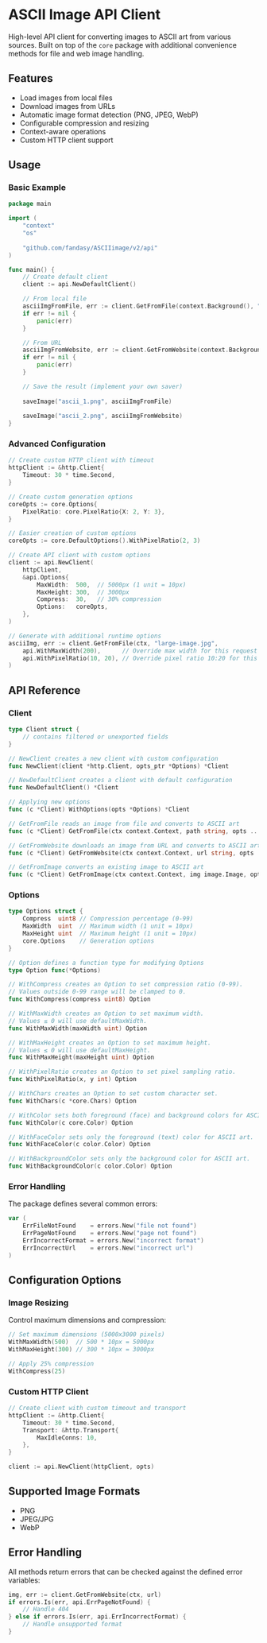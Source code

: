 # ASCII Image API Client

High-level API client for converting images to ASCII art from various sources. Built on top of the `core` package with additional convenience methods for file and web image handling.

## Features

- Load images from local files
- Download images from URLs
- Automatic image format detection (PNG, JPEG, WebP)
- Configurable compression and resizing
- Context-aware operations
- Custom HTTP client support

## Usage

### Basic Example

```go
package main

import (
	"context"
	"os"
	
	"github.com/fandasy/ASCIIimage/v2/api"
)

func main() {
	// Create default client
	client := api.NewDefaultClient()

	// From local file
	asciiImgFromFile, err := client.GetFromFile(context.Background(), "input.jpg")
	if err != nil {
		panic(err)
	}

	// From URL
	asciiImgFromWebsite, err := client.GetFromWebsite(context.Background(), "https://example.com/image.png")
	if err != nil {
		panic(err)
	}

	// Save the result (implement your own saver)
	
	saveImage("ascii_1.png", asciiImgFromFile)
	
	saveImage("ascii_2.png", asciiImgFromWebsite)
}
```

### Advanced Configuration

```go
// Create custom HTTP client with timeout
httpClient := &http.Client{
	Timeout: 30 * time.Second,
}

// Create custom generation options
coreOpts := core.Options{
	PixelRatio: core.PixelRatio{X: 2, Y: 3},
}

// Easier creation of custom options
coreOpts := core.DefaultOptions().WithPixelRatio(2, 3)

// Create API client with custom options
client := api.NewClient(
	httpClient,
	&api.Options{
		MaxWidth:  500,  // 5000px (1 unit = 10px)
		MaxHeight: 300,  // 3000px
		Compress:  30,   // 30% compression
		Options:   coreOpts,
	},
)

// Generate with additional runtime options
asciiImg, err := client.GetFromFile(ctx, "large-image.jpg",
	api.WithMaxWidth(200),      // Override max width for this request
	api.WithPixelRatio(10, 20), // Override pixel ratio 10:20 for this request
)
```

## API Reference

### Client

```go
type Client struct {
	// contains filtered or unexported fields
}

// NewClient creates a new client with custom configuration
func NewClient(client *http.Client, opts_ptr *Options) *Client

// NewDefaultClient creates a client with default configuration
func NewDefaultClient() *Client

// Applying new options
func (c *Client) WithOptions(opts *Options) *Client

// GetFromFile reads an image from file and converts to ASCII art
func (c *Client) GetFromFile(ctx context.Context, path string, opts ...Option) (image.Image, error)

// GetFromWebsite downloads an image from URL and converts to ASCII art
func (c *Client) GetFromWebsite(ctx context.Context, url string, opts ...Option) (image.Image, error)

// GetFromImage converts an existing image to ASCII art
func (c *Client) GetFromImage(ctx context.Context, img image.Image, opts ...Option) (image.Image, error)
```

### Options

```go
type Options struct {
	Compress  uint8 // Compression percentage (0-99)
	MaxWidth  uint  // Maximum width (1 unit = 10px)
	MaxHeight uint  // Maximum height (1 unit = 10px)
	core.Options    // Generation options
}

// Option defines a function type for modifying Options
type Option func(*Options)

// WithCompress creates an Option to set compression ratio (0-99).
// Values outside 0-99 range will be clamped to 0.
func WithCompress(compress uint8) Option

// WithMaxWidth creates an Option to set maximum width.
// Values ≤ 0 will use defaultMaxWidth.
func WithMaxWidth(maxWidth uint) Option

// WithMaxHeight creates an Option to set maximum height.
// Values ≤ 0 will use defaultMaxHeight.
func WithMaxHeight(maxHeight uint) Option

// WithPixelRatio creates an Option to set pixel sampling ratio.
func WithPixelRatio(x, y int) Option

// WithChars creates an Option to set custom character set.
func WithChars(c *core.Chars) Option

// WithColor sets both foreground (face) and background colors for ASCII art generation.
func WithColor(c core.Color) Option

// WithFaceColor sets only the foreground (text) color for ASCII art.
func WithFaceColor(c color.Color) Option

// WithBackgroundColor sets only the background color for ASCII art.
func WithBackgroundColor(c color.Color) Option
```

### Error Handling

The package defines several common errors:

```go
var (
	ErrFileNotFound    = errors.New("file not found")
	ErrPageNotFound    = errors.New("page not found")
	ErrIncorrectFormat = errors.New("incorrect format")
	ErrIncorrectUrl    = errors.New("incorrect url")
)
```

## Configuration Options

### Image Resizing

Control maximum dimensions and compression:

```go
// Set maximum dimensions (5000x3000 pixels)
WithMaxWidth(500)  // 500 * 10px = 5000px
WithMaxHeight(300) // 300 * 10px = 3000px

// Apply 25% compression
WithCompress(25)
```

### Custom HTTP Client

```go
// Create client with custom timeout and transport
httpClient := &http.Client{
	Timeout: 30 * time.Second,
	Transport: &http.Transport{
		MaxIdleConns: 10,
	},
}

client := api.NewClient(httpClient, opts)
```

## Supported Image Formats

- PNG
- JPEG/JPG
- WebP

## Error Handling

All methods return errors that can be checked against the defined error variables:

```go
img, err := client.GetFromWebsite(ctx, url)
if errors.Is(err, api.ErrPageNotFound) {
	// Handle 404
} else if errors.Is(err, api.ErrIncorrectFormat) {
	// Handle unsupported format
}
```
